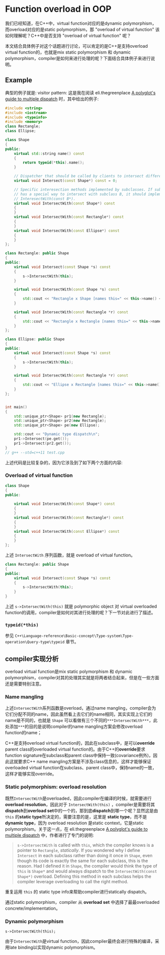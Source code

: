 # Function overload in OOP

我们已经知道，在C++中，virtual function对应的是dynamic polymorphism，而overload对应的是static polymorphism，那 "overload of virtual function" 该如何理解呢？C++中是否支持 "overload of virtual function" 呢？

本文结合具体例子对这个话题进行讨论，可以肯定的是C++是支持overload virtual function的，也就是mix static polymorphism 和 dynamic polymorphism，compiler是如何来进行处理的呢？下面结合具体例子来进行说明。

## Example

典型的例子就是: visitor pattern: 这是我在阅读 eli.thegreenplace [A polyglot's guide to multiple dispatch](https://eli.thegreenplace.net/2016/a-polyglots-guide-to-multiple-dispatch/) 时，其中给出的例子: 

```C++
#include <string>
#include <iostream>
#include <typeinfo>
#include <memory>
class Rectangle;
class Ellipse;

class Shape
{
public:
	virtual std::string name() const
	{
		return typeid(*this).name();
	}

	// Dispatcher that should be called by clients to intersect different shapes.
	virtual void Intersect(const Shape*) const = 0;

	// Specific interesection methods implemented by subclasses. If subclass A
	// has a special way to intersect with subclass B, it should implement
	// InteresectWith(const B*).
	virtual void IntersectWith(const Shape*) const
	{
	}
	virtual void IntersectWith(const Rectangle*) const
	{
	}
	virtual void IntersectWith(const Ellipse*) const
	{
	}
};

class Rectangle: public Shape
{
public:
	virtual void Intersect(const Shape *s) const
	{
		s->IntersectWith(this);
	}

	virtual void IntersectWith(const Shape *s) const
	{
		std::cout << "Rectangle x Shape [names this=" << this->name() << ", s=" << s->name() << "]\n";
	}

	virtual void IntersectWith(const Rectangle *r) const
	{
		std::cout << "Rectangle x Rectangle [names this=" << this->name() << ", r=" << r->name() << "]\n";
	}
};

class Ellipse: public Shape
{
public:
	virtual void Intersect(const Shape *s) const
	{
		s->IntersectWith(this);
	}

	virtual void IntersectWith(const Rectangle *r) const
	{
		std::cout << "Ellipse x Rectangle [names this=" << this->name() << ", r=" << r->name() << "]\n";
	}
};


int main()
{
	std::unique_ptr<Shape> pr1(new Rectangle);
	std::unique_ptr<Shape> pr2(new Rectangle);
	std::unique_ptr<Shape> pe(new Ellipse);

	std::cout << "Dynamic type dispatch\n";
	pr1->Intersect(pe.get());
	pr1->Intersect(pr2.get());
}
// g++ --std=c++11 test.cpp

```

上述代码是比较复杂的，因为它涉及到了如下两个方面的内容:



### Overload of virtual function

```C++
class Shape
{
public:
	
	virtual void IntersectWith(const Shape*) const
	{
	}
	virtual void IntersectWith(const Rectangle*) const
	{
	}
	virtual void IntersectWith(const Ellipse*) const
	{
	}
};
```

上述 `IntersectWith` 序列函数，就是 overload of virtual function。



```C++
class Rectangle: public Shape
{
public:
	virtual void Intersect(const Shape *s) const
	{
		s->IntersectWith(this);
	}
}
```

上述 `s->IntersectWith(this)` 就是 polymorphic object 对 virtual overloaded function的调用，compiler是如何对其进行处理的呢？下一节对此进行了描述。



### `typeid(*this)`

参见 `C++\Language-reference\Basic-concept\Type-system\Type-operation\Query-type\typeid` 章节。

## compiler实现分析

overload virtual function是mix static polymorphism 和 dynamic polymorphism，compiler对其的处理其实就是将两者结合起来，但是在一些方面还是需要特别注意。

### Name mangling

上述`IntersectWith`系列函数是overload，通过name mangling，compiler会为它们分配不同的name，因此虽然看上去它们的name相同，其实实现上它们的name是不同的，也就是 `Shape` 可以看做有三个不同的`***IntersectWith***`，此处添加`***`的目的是说明compiler的name mangling方案会修改overload function的name；

C++是支持overload virtual function的，因此在subclass中，是可以**override** parent class的overloaded virtual function的。由于C++的**override**要求function signature在subclass和parent class中保持一致(covariance例外)，因此这就要求C++ name mangling方案是不涉及class信息的，这样才能够保证overloaded virtual function在subclass、parent class中，保持name的一致，这样才能够实现override。

### Static polymorphism: overload resolution

既然`IntersectWith`是overloaded，因此compiler在编译的时候，就需要进行**overload resolution**，因此对于 `IntersectWith(this)` ，compiler是需要将其**dispatch**到**overload set**中的一个的，那到底**dispatch**到哪一个呢？显然这是由 `this` 的**static type**所决定的，需要注意的是，这里是 **static type**，而不是 **dynamic type**，因为 overload resolution 是static context，它是static polymorphism。关于这一点，在 eli.thegreenplace [A polyglot's guide to multiple dispatch](https://eli.thegreenplace.net/2016/a-polyglots-guide-to-multiple-dispatch/) 中，作者进行了专门的说明:

> `s->IntersectWith` is called with `this`, which the compiler knows is a pointer to `Rectangle`, *statically*. If you wondered why I define `Intersect` in each subclass rather than doing it once in `Shape`, even though its code is exactly the same for each subclass, this is the reason. Had I defined it in `Shape`, the compiler would think the type of `this` is `Shape*` and would always dispatch to the `IntersectWith(const Shape*)` overload. Defining this method in each subclass helps the compiler leverage overloading to call the right method.

重复运用 `this` 的 static type info来帮助compiler进行statically dispatch。

通过static polymorphism，compiler 从 **overload set** 中选择了最最overloaded concrete/implementation。

### Dynamic polymorphism

`s->IntersectWith(this);`

由于`IntersectWith`是virtual function，因此compiler最终会进行特殊的编译，采用late binding以实现dynamic polymorphism。



